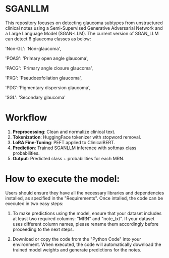 # SGANLLM
This repository focuses on detecting glaucoma subtypes from unstructured clinical notes using a Semi-Supervised Generative Adversarial Network and a Large Language Model (SGAN-LLM). The current version of SGAN_LLM can detect 6 glaucoma classes as below:

'Non-GL': 'Non-glaucoma',

'POAG': 'Primary open angle glaucoma',

'PACG': 'Primary angle closure glaucoma',

'PXG': 'Pseudoexfoliation  glaucoma',

'PDG':'Pigmentary dispersion glaucoma',

'SGL': 'Secondary glaucoma'

# Workflow

1. **Preprocessing**: Clean and normalize clinical text.
2. **Tokenization**: HuggingFace tokenizer with stopword removal.
3. **LoRA Fine-Tuning**: PEFT applied to ClinicalBERT.
4. **Prediction**: Trained SGANLLM inference with softmax class probabilities.
5. **Output**: Predicted class + probabilities for each MRN.

# How to execute the model:
Users should ensure they have all the necessary libraries and dependencies installed, as specified in the "Requirements". Once intalled, the code can be executed in two easy steps:

1) To make predictions using the model, ensure that your dataset includes at least two required columns: "MRN" and "note_txt". If your dataset uses different column names, please rename them accordingly before proceeding to the next steps.

2) Download or copy the code from the "Python Code" into your environment. When executed, the code will automatically download the trained model weights and generate predictions for the notes.
